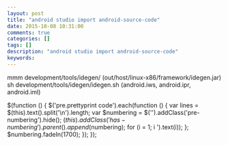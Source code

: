 ```yaml
---
layout: post
title: "android studio import android-source-code"
date: 2015-10-08 10:31:00 
comments: true
categories: []
tags: []
description: "android studio import android-source-code"
keywords: 
---
```



 
  mmm development/tools/idegen/ (out/host/linux-x86/framework/idegen.jar)
  sh development/tools/idegen/idegen.sh (android.iws, android.ipr, android.iml)
 
 
  $(function () {
                $('pre.prettyprint code').each(function () {
                    var lines = $(this).text().split('\n').length;
                    var $numbering = $('').addClass('pre-numbering').hide();
                    $(this).addClass('has-numbering').parent().append($numbering);
                    for (i = 1; i ').text(i));
                    };
                    $numbering.fadeIn(1700);
                });
            });
 


